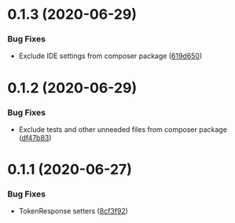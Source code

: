 # 0.1.3 (2020-06-29)


### Bug Fixes

* Exclude IDE settings from composer package ([619d650](https://github.com/f1monkey/eve-esi-bundle/commit/619d65075ed4d28c2ddfeb332373e63ece630eb5))



# 0.1.2 (2020-06-29)


### Bug Fixes

* Exclude tests and other unneeded files from composer package ([df47b83](https://github.com/f1monkey/eve-esi-bundle/commit/df47b83d8ff9c707a535c9b02ba45d4311f11013))



# 0.1.1 (2020-06-27)


### Bug Fixes

* TokenResponse setters ([8cf3f92](https://github.com/f1monkey/eve-esi-bundle/commit/8cf3f9233b47935d3b3c62647c5dd950b0287a0a))



